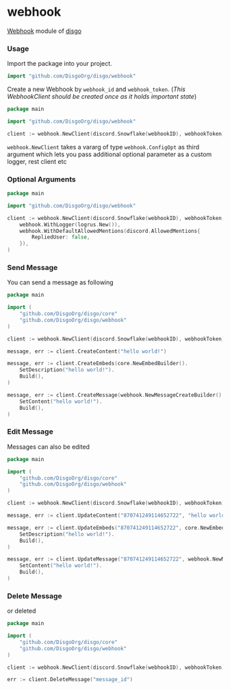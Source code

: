 # webhook

[Webhook](https://discord.com/developers/docs/resources/webhook) module of [disgo](https://github.com/DisgoOrg/disgo)

### Usage

Import the package into your project.

```go
import "github.com/DisgoOrg/disgo/webhook"
```

Create a new Webhook by `webhook_id` and `webhook_token`. (*This WebhookClient should be created once as it holds important state*)

```go
package main

import "github.com/DisgoOrg/disgo/webhook"

client := webhook.NewClient(discord.Snowflake(webhookID), webhookToken)
```

`webhook.NewClient` takes a vararg of type `webhook.ConfigOpt` as third argument which lets you pass additional optional parameter as a custom logger, rest client etc

### Optional Arguments

```go
package main

import "github.com/DisgoOrg/disgo/webhook"

client := webhook.NewClient(discord.Snowflake(webhookID), webhookToken,
	webhook.WithLogger(logrus.New()),
	webhook.WithDefaultAllowedMentions(discord.AllowedMentions{
        RepliedUser: false,
    }),
)
```

### Send Message

You can send a message as following

```go
package main

import (
    "github.com/DisgoOrg/disgo/core"
    "github.com/DisgoOrg/disgo/webhook"
)

client := webhook.NewClient(discord.Snowflake(webhookID), webhookToken)

message, err := client.CreateContent("hello world!")

message, err := client.CreateEmbeds(core.NewEmbedBuilder().
    SetDescription("hello world!").
    Build(),
)

message, err := client.CreateMessage(webhook.NewMessageCreateBuilder().
    SetContent("hello world!").
    Build(),
)
```

### Edit Message

Messages can also be edited

```go
package main

import (
    "github.com/DisgoOrg/disgo/core"
    "github.com/DisgoOrg/disgo/webhook"
)

client := webhook.NewClient(discord.Snowflake(webhookID), webhookToken)

message, err := client.UpdateContent("870741249114652722", "hello world!")

message, err := client.UpdateEmbeds("870741249114652722", core.NewEmbedBuilder().
    SetDescription("hello world!").
    Build(),
)

message, err := client.UpdateMessage("870741249114652722", webhook.NewMessageUpdateBuilder().
    SetContent("hello world!").
    Build(),
)
```

### Delete Message

or deleted

```go
package main

import (
	"github.com/DisgoOrg/disgo/core"
	"github.com/DisgoOrg/disgo/webhook"
)

client := webhook.NewClient(discord.Snowflake(webhookID), webhookToken)

err := client.DeleteMessage("message_id")
```